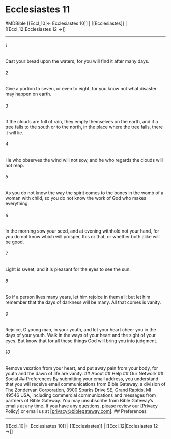 # Ecclesiastes 11
#MDBible
[[Eccl_10|← Ecclesiastes 10]] | [[Ecclesiastes]] | [[Eccl_12|Ecclesiastes 12 →]]

***


###### 1 
Cast your bread upon the waters, for you will find it after many days. 

###### 2 
Give a portion to seven, or even to eight, for you know not what disaster may happen on earth. 

###### 3 
If the clouds are full of rain, they empty themselves on the earth, and if a tree falls to the south or to the north, in the place where the tree falls, there it will lie. 

###### 4 
He who observes the wind will not sow, and he who regards the clouds will not reap. 

###### 5 
As you do not know the way the spirit comes to the bones in the womb of a woman with child, so you do not know the work of God who makes everything. 

###### 6 
In the morning sow your seed, and at evening withhold not your hand, for you do not know which will prosper, this or that, or whether both alike will be good. 

###### 7 
Light is sweet, and it is pleasant for the eyes to see the sun. 

###### 8 
So if a person lives many years, let him rejoice in them all; but let him remember that the days of darkness will be many. All that comes is vanity. 

###### 9 
Rejoice, O young man, in your youth, and let your heart cheer you in the days of your youth. Walk in the ways of your heart and the sight of your eyes. But know that for all these things God will bring you into judgment. 

###### 10 
Remove vexation from your heart, and put away pain from your body, for youth and the dawn of life are vanity. ## About ## Help ## Our Network ## Social ## Preferences By submitting your email address, you understand that you will receive email communications from Bible Gateway, a division of The Zondervan Corporation, 3900 Sparks Drive SE, Grand Rapids, MI 49546 USA, including commercial communications and messages from partners of Bible Gateway. You may unsubscribe from Bible Gateway&rsquo;s emails at any time. If you have any questions, please review our [Privacy Policy] or email us at [privacy@biblegateway.com]. ## Preferences

***

[[Eccl_10|← Ecclesiastes 10]] | [[Ecclesiastes]] | [[Eccl_12|Ecclesiastes 12 →]]

